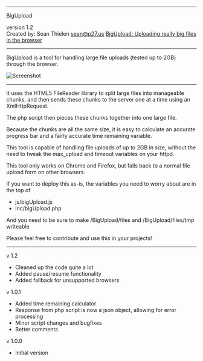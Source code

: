 -------------------------------------------------------------------------

BigUpload 

version 1.2    
Created by: Sean Thielen <sean@p27.us>
[BigUpload: Uploading really big files in the browser](http://p27.us/2013/03/bigupload-uploading-really-big-files-in-the-browser/)

-------------------------------------------------------------------------

BigUpload is a tool for handling large file uploads (tested up to 2GB) through the browser.

![Screenshot](http://i.imgur.com/vESk5dp.png)

-------------------------------------------------------------------------

It uses the HTML5 FileReader library to split large files into manageable chunks,
and then sends these chunks to the server one at a time using an XmlHttpRequest.

The php script then pieces these chunks together into one large file.

Because the chunks are all the same size, it is easy to calculate an accurate progress bar
and a fairly accurate time remaining variable.

This tool is capable of handling file uploads of up to 2GB in size, without the need to tweak
the max_upload and timeout variables on your httpd.

This tool only works on Chrome and Firefox, but falls back to a normal file upload form on other browsers.

If you want to deploy this as-is, the variables you need to worry about are in the top of        
* js/bigUpload.js    
* inc/bigUpload.php    

And you need to be sure to make /BigUpload/files and /BigUpload/files/tmp writeable


Please feel free to contribute and use this in your projects!

-------------------------------------------------------------------------

v 1.2    
* Cleaned up the code quite a lot    
* Added pause/resume functionality    
* Added fallback for unsupported browsers

v 1.0.1    
* Added time remaining calculator    
* Response from php script is now a json object, allowing for error processing    
* Minor script changes and bugfixes    
* Better comments

v 1.0.0    
* Initial version